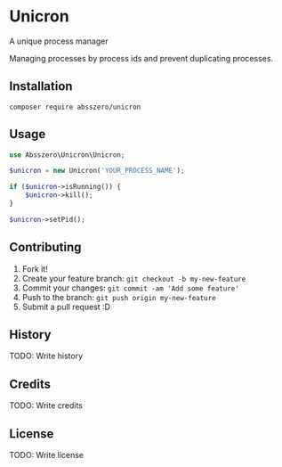 # Unicron

A unique process manager

Managing processes by process ids and prevent duplicating processes.

## Installation

`composer require absszero/unicron`

## Usage

~~~php
use Absszero\Unicron\Unicron;

$unicron = new Unicron('YOUR_PROCESS_NAME');

if ($unicron->isRunning()) {
	$unicron->kill();
}

$unicron->setPid();
~~~


## Contributing

1. Fork it!
2. Create your feature branch: `git checkout -b my-new-feature`
3. Commit your changes: `git commit -am 'Add some feature'`
4. Push to the branch: `git push origin my-new-feature`
5. Submit a pull request :D

## History

TODO: Write history

## Credits

TODO: Write credits

## License

TODO: Write license
